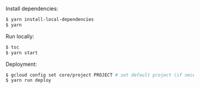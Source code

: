 Install dependencies:

```sh
$ yarn install-local-dependencies
$ yarn
```

Run locally:

```sh
$ tsc
$ yarn start
```

Deployment:

```sh
$ gcloud config set core/project PROJECT # set default project (if necessary)
$ yarn run deploy
```